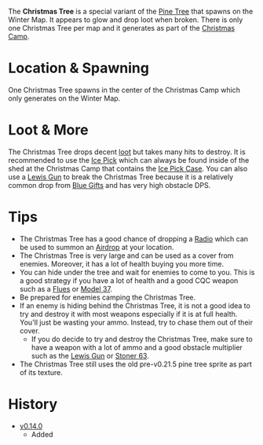 <Event />

The **Christmas Tree** is a special variant of the [Pine Tree](/obstacles/trees) that spawns on the Winter Map. It appears to glow and drop loot when broken. There is only one Christmas Tree per map and it generates as part of the [Christmas Camp](/buildings/christmas_camp).

# Location & Spawning

One Christmas Tree spawns in the center of the Christmas Camp which only generates on the Winter Map.

# Loot & More

The Christmas Tree drops decent [loot](/loot#christmas_tree_normal) but takes many hits to destroy. It is recommended to use the [Ice Pick](/weapons/melee/ice_pick) which can always be found inside of the shed at the Christmas Camp that contains the [Ice Pick Case](/obstacles/ice_pick_case). You can also use a [Lewis Gun](/weapons/guns/lewis_gun) to break the Christmas Tree because it is a relatively common drop from [Blue Gifts](/obstacles/gifts) and has very high obstacle DPS. 

# Tips

- The Christmas Tree has a good chance of dropping a [Radio](/weapons/guns/radio) which can be used to summon an [Airdrop](/obstacles/airdrops) at your location.
- The Christmas Tree is very large and can be used as a cover from enemies. Moreover, it has a lot of health buying you more time.
- You can hide under the tree and wait for enemies to come to you. This is a good strategy if you have a lot of health and a good CQC weapon such as a [Flues](/weapons/guns/flues) or [Model 37](/weapons/guns/model_37).
- Be prepared for enemies camping the Christmas Tree.
- If an enemy is hiding behind the Christmas Tree, it is not a good idea to try and destroy it with most weapons especially if it is at full health. You'll just be wasting your ammo. Instead, try to chase them out of their cover.
  - If you do decide to try and destroy the Christmas Tree, make sure to have a weapon with a lot of ammo and a good obstacle multiplier such as the [Lewis Gun](/weapons/guns/lewis_gun) or [Stoner 63](/weapons/guns/stoner_63).
- The Christmas Tree still uses the old pre-v0.21.5 pine tree sprite as part of its texture.

# History

- [v0.14.0](https://github.com/HasangerGames/suroi/releases/tag/v0.14.0)
  - Added
